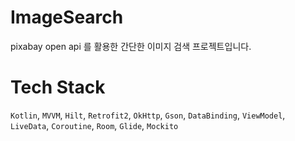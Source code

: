 # ImageSearch
pixabay open api 를 활용한 간단한 이미지 검색 프로젝트입니다.
# Tech Stack
<code>Kotlin</code>, <code>MVVM</code>, <code>Hilt</code>, <code>Retrofit2</code>, <code>OkHttp</code>, <code>Gson</code>, <code>DataBinding</code>, <code>ViewModel</code>, <code>LiveData</code>, <code>Coroutine</code>, <code>Room</code>, <code>Glide</code>, <code>Mockito</code>
